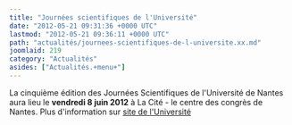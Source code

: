 ```yaml
---
title: "Journées scientifiques de l'Université"
date: "2012-05-21 09:31:36 +0000 UTC"
lastmod: "2012-05-21 09:36:11 +0000 UTC"
path: "actualités/journees-scientifiques-de-l-universite.xx.md"
joomlaid: 219
category: "Actualités"
asides: ["Actualités.+menu+"]
---
```

La cinquième édition des Journées Scientifiques de l'Université de Nantes aura lieu le **vendredi 8 juin 2012** à La Cité - le centre des congrès de Nantes. Plus d'information sur [site de l'Université](http://www.50ans.univ-nantes.fr/1334241679102/0/fiche___actualite/&RH=1307523350920)
